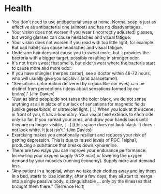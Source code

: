 # Health

 * You don't need to use antibacterial soap at home. Normal soap is just as effective as antibacterial one (almost) and has no disadvantages.
 * Your vision does not worsen if you wear (incorrectly adjusted) glasses, but wrong glasses can cause headaches and visual fatigue.
 * Your vision does not worsen if you read with too little light, for example. But bad habits can cause headaches and visual fatigue.
 * Underarm hair does not cause you to sweat more, but it provides the bacteria with a bigger target, possibly resulting in stronger odor.
 * It's not fresh sweat that smells, but older sweat where the bacteria start to cause more and more odor.
 * If you have shingles (herpes zoster), see a doctor within 48-72 hours, who will usually give you aciclovir (and paracetamol).
 * "Sensations (information delivered by organs like our eyes) can be distinct from perceptions (ideas about sensations formed by our brains)." (Jim Davies)
 * "Just as blind people do not sense the color black, we do not sense anything at all in place of our lack of sensations for magnetic fields [unlike geese/birds] or ultraviolet light. [...] When you look at the scene in front of you, it has a boundary. Your visual field extends to each side only so far. If you spread your arms, and draw your hands back until they are no longer visible, [...] [t]his space does not look black. It does not look white. It just isn't." (Jim Davies)
 * Exercising makes you emotionally resilient and reduces your risk of getting depression. This is due to raised levels of PGC-1alpha1, producing a substance that breaks down kynurenine.
 * There are two ways you can improve your endurance performance: Increasing your oxygen supply (VO2 max) or lowering the oxygen demand by your muscles (running economy). Supply more and demand less.
 * "Any patient in a hospital, when we take their clothes away and lay them in a bed, starts to lose identity; after a few days, they all start to merge into a single passive body, distinguishable ... only by the illnesses that brought them there." (Terrence Holt)
